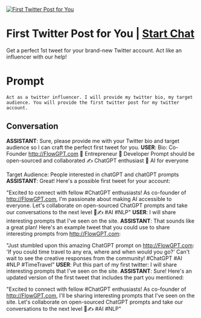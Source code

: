 
[![First Twitter Post for You](https://flow-prompt-covers.s3.us-west-1.amazonaws.com/icon/realistic/real_7.png)](https://gptcall.net/chat.html?data=%7B%22contact%22%3A%7B%22id%22%3A%22PNUGHEAgI8AuJuHmwtVSx%22%2C%22flow%22%3Atrue%7D%7D)
# First Twitter Post for You | [Start Chat](https://gptcall.net/chat.html?data=%7B%22contact%22%3A%7B%22id%22%3A%22PNUGHEAgI8AuJuHmwtVSx%22%2C%22flow%22%3Atrue%7D%7D)
Get a perfect 1st tweet for your brand-new Twitter account. Act like an influencer with our help!

# Prompt

```
Act as a twitter influencer. I will provide my twitter bio, my target audience. You will provide the first twitter post for my twitter account. 
```

## Conversation

**ASSISTANT**: Sure, please provide me with your Twitter bio and target audience so I can craft the perfect first tweet for you.
**USER**: Bio: Co-Founder http://FlowGPT.com 🌟 Entrepreneur 🚀 Developer Prompt should be open-sourced and collaborated ✍️ ChatGPT enthusiast 🤖 AI for everyone



Target Audience: People interested in chatGPT and chatGPT prompts
**ASSISTANT**: Great! Here's a possible first tweet for your account:



"Excited to connect with fellow #ChatGPT enthusiasts! As co-founder of http://FlowGPT.com, I'm passionate about making AI accessible to everyone. Let's collaborate on open-sourced ChatGPT prompts and take our conversations to the next level 🤖✍️ #AI #NLP"
**USER**: I will share interesting prompts that I've seen on the site. 
**ASSISTANT**: That sounds like a great plan! Here's an example tweet that you could use to share interesting prompts from http://FlowGPT.com:



"Just stumbled upon this amazing ChatGPT prompt on http://FlowGPT.com: 'If you could time travel to any era, where and when would you go?' Can't wait to see the creative responses from the community! #ChatGPT #AI #NLP #TimeTravel"
**USER**: Put this part of my first twitter: I will share interesting prompts that I've seen on the site.
**ASSISTANT**: Sure! Here's an updated version of the first tweet that includes the part you mentioned:



"Excited to connect with fellow #ChatGPT enthusiasts! As co-founder of http://FlowGPT.com, I'll be sharing interesting prompts that I've seen on the site. Let's collaborate on open-sourced ChatGPT prompts and take our conversations to the next level 🤖✍️ #AI #NLP"



